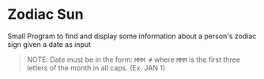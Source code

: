 # Zodiac Sun

Small Program to find and display some information about a person's zodiac sign given a date as input 

> NOTE: Date must be in the form: `MMM #` where `MMM` is the first three letters of the month in all caps. (Ex. JAN 1)
